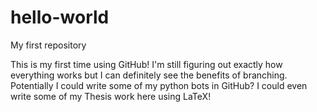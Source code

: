 # hello-world
My first repository

This is my first time using GitHub! I'm still figuring out exactly how everything works but I can definitely see the benefits of branching.
Potentially I could write some of my python bots in GitHub?
I could even write some of my Thesis work here using LaTeX!
